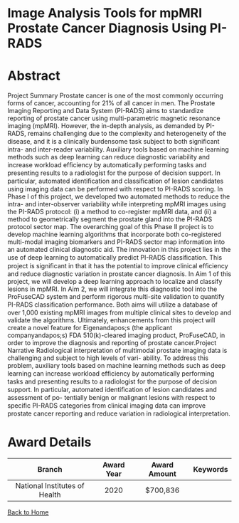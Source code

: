 
Image Analysis Tools for mpMRI Prostate Cancer Diagnosis Using PI-RADS
======================================================================

# Abstract


Project Summary
Prostate cancer is one of the most commonly occurring forms of cancer, accounting for 21% of all cancer in men.
The Prostate Imaging Reporting and Data System (PI-RADS) aims to standardize reporting of prostate cancer
using multi-parametric magnetic resonance imaging (mpMRI). However, the in-depth analysis, as demanded
by PI-RADS, remains challenging due to the complexity and heterogeneity of the disease, and it is a clinically
burdensome task subject to both signiﬁcant intra- and inter-reader variability. Auxiliary tools based on machine
learning methods such as deep learning can reduce diagnostic variability and increase workload efﬁciency by
automatically performing tasks and presenting results to a radiologist for the purpose of decision support. In
particular, automated identiﬁcation and classiﬁcation of lesion candidates using imaging data can be performed
with respect to PI-RADS scoring. In Phase I of this project, we developed two automated methods to reduce the
intra- and inter-observer variability while interpreting mpMRI images using the PI-RADS protocol: (i) a method
to co-register mpMRI data, and (ii) a method to geometrically segment the prostate gland into the PI-RADS
protocol sector map. The overarching goal of this Phase II project is to develop machine learning algorithms that
incorporate both co-registered multi-modal imaging biomarkers and PI-RADS sector map information into an
automated clinical diagnostic aid. The innovation in this project lies in the use of deep learning to automatically
predict PI-RADS classiﬁcation. This project is signiﬁcant in that it has the potential to improve clinical efﬁciency
and reduce diagnostic variation in prostate cancer diagnosis. In Aim 1 of this project, we will develop a deep
learning approach to localize and classify lesions in mpMRI. In Aim 2, we will integrate this diagnostic tool into the
ProFuseCAD system and perform rigorous multi-site validation to quantify PI-RADS classiﬁcation performance.
Both aims will utilize a database of over 1,000 existing mpMRI images from multiple clinical sites to develop and
validate the algorithms. Ultimately, enhancements from this project will create a novel feature for Eigenandapos;s (the
applicant companyandapos;s) FDA 510(k)-cleared imaging product, ProFuseCAD, in order to improve the diagnosis and
reporting of prostate cancer.Project Narrative
Radiological interpretation of multimodal prostate imaging data is challenging and subject to high levels of vari-
ability. To address this problem, auxiliary tools based on machine learning methods such as deep learning can
increase workload efﬁciency by automatically performing tasks and presenting results to a radiologist for the
purpose of decision support. In particular, automated identiﬁcation of lesion candidates and assessment of po-
tentially benign or malignant lesions with respect to speciﬁc PI-RADS categories from clinical imaging data can
improve prostate cancer reporting and reduce variation in radiological interpretation.  

# Award Details

|Branch|Award Year|Award Amount|Keywords|
| :---: | :---: | :---: | :---: |
|National Institutes of Health|2020|$700,836||
  
  


[Back to Home](https://github.com/chrischow/dod_sbir_awards/Reports/JH/#2353)